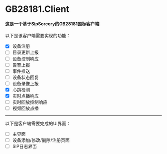 # GB28181.Client
#### 这是一个基于SipSorcery的GB28181国标客户端  
以下是该客户端需要实现的功能：  
- [x] 设备注册
- [ ] 目录更新上报
- [ ] 设备控制响应
- [ ] 告警上报
- [ ] 事件推送
- [ ] 设备状态回复
- [ ] 设备录像上报
- [x] 心跳检测
- [x] 实时点播响应
- [ ] 实时回放控制响应
- [ ] 视频回放点播
****
以下是客户端需要完成的UI界面：
- [ ] 主界面
- [ ] 设备添加/修改/删除/注册页面
- [ ] SIP日志界面 

